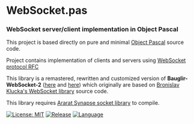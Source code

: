 # WebSocket.pas

### WebSocket server/client implementation in Object Pascal

This project is based directly on pure and minimal [Object Pascal](https://en.wikipedia.org/wiki/Object_Pascal) source code.

Project contains implementation of clients and servers using [WebSocket protocol RFC](http://tools.ietf.org/html/rfc6455)

This library is a remastered, rewritten and customized version of **Bauglir-WebSocket-2** ([here](https://github.com/MFernstrom/Bauglir-WebSocket-2)
and [here](https://github.com/Robert-112/Bauglir-WebSocket-2))
which originally are based on [Bronislav Klucka's WebSocket library](http://code.google.com/p/bauglir-websocket) source code.

This library requires [Ararat Synapse socket library](http://www.ararat.cz/synapse/) to compile.

[![License: MIT](https://img.shields.io/badge/License-MIT-yellow.svg)](https://opensource.org/licenses/MIT)
[![Release](https://shields.io/badge/Release-v1.0-blue?style=flat)](https://github.com/biot2/libWebSocket.pas/releases/tag/v1.0)
[![Language](https://img.shields.io/badge/Language-Object%20Pascal-darkgreen)](https://en.wikipedia.org/wiki/Object_Pascal)
